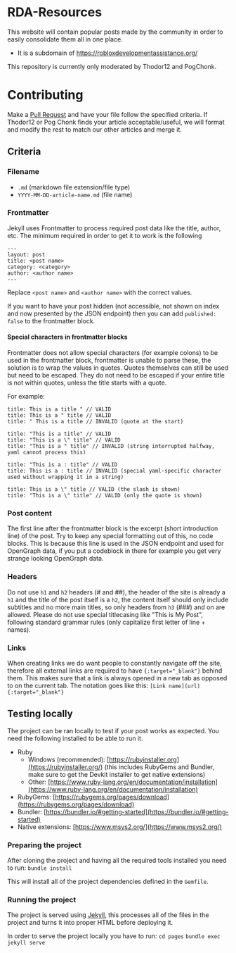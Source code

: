 # RDA-Resources

This website will contain popular posts made by the community in order to easily consolidate them all in one place.
- It is a subdomain of https://robloxdevelopmentassistance.org/

This repository is currently only moderated by Thodor12 and PogChonk.

# Contributing

Make a [Pull Request](https://github.com/PogChonk/RSA-Resources/pulls) and have your file follow the specified criteria.
If Thodor12 or Pog Chonk finds your article acceptable/useful, we will format and modify the rest to match our other articles and merge it.

## Criteria
### Filename
- `.md` (markdown file extension/file type)
- `YYYY-MM-DD-article-name.md` (file name)

### Frontmatter
Jekyll uses Frontmatter to process required post data like the title, author, etc.
The minimum required in order to get it to work is the following
```
---
layout: post
title: <post name>
category: <category>
author: <author name>
---
```
Replace `<post name>` and `<author name>` with the correct values.

If you want to have your post hidden (not accessible, not shown on index and now presented by the JSON endpoint) then you can add `published: false` to the frontmatter block.

#### Special characters in frontmatter blocks
Frontmatter does not allow special characters (for example colons) to be used in the frontmatter block, frontmatter is unable to parse these, the solution is to wrap
the values in quotes. Quotes themselves can still be used but need to be escaped. They do not need to be escaped if your entire title is not within quotes, unless the title starts with a quote.

For example:
```
title: This is a title " // VALID
title: This is a " title // VALID
title: " This is a title // INVALID (quote at the start)

title: "This is a title" // VALID
title: "This is a \" title" // VALID
title: "This is a " title" // INVALID (string interrupted halfway, yaml cannot process this)

title: "This is a : title" // VALID
title: This is a : title // INVALID (special yaml-specific character used without wrapping it in a string)

title: This is a \" title // VALID (the slash is shown)
title: "This is a \" title" // VALID (only the quote is shown)
```

### Post content
The first line after the frontmatter block is the excerpt (short introduction line) of the post.
Try to keep any special formatting out of this, no code blocks. This is because this line is used in the JSON endpoint and used for OpenGraph data, if you put a codeblock in there for example you get very strange looking OpenGraph data.

### Headers
Do not use `h1` and `h2` headers (# and ##), the header of the site is already a `h1` and the title of the post itself is a `h2`, the content itself should only include subtitles and no more main titles, so only headers from `h3` (###) and on are allowed.
Please do not use special titlecasing like "This is My Post", following standard grammar rules (only capitalize first letter of line + names).

### Links
When creating links we do want people to constantly navigate off the site, therefore all external links are required to have `{:target="_blank"}` behind them.
This makes sure that a link is always opened in a new tab as opposed to on the current tab. The notation goes like this:
`[Link name](url){:target="_blank"}`

## Testing locally
The project can be ran locally to test if your post works as expected. You need the following installed to be able to run it.

- Ruby
    - Windows (recommended): [https://rubyinstaller.org](https://rubyinstaller.org/) (this includes RubyGems and Bundler, make sure to get the Devkit installer to get native extensions)
    - Other: [https://www.ruby-lang.org/en/documentation/installation](https://www.ruby-lang.org/en/documentation/installation)
- RubyGems: [https://rubygems.org/pages/download](https://rubygems.org/pages/download)
- Bundler: [https://bundler.io/#getting-started](https://bundler.io/#getting-started)
- Native extensions: [https://www.msys2.org/](https://www.msys2.org/)

### Preparing the project
After cloning the project and having all the required tools installed you need to run:
`bundle install`

This will install all of the project dependencies defined in the `Gemfile`.

### Running the project
The project is served using [Jekyll](https://jekyllrb.com/), this processes all of the files in the project and turns it into proper HTML before deploying it.

In order to serve the project locally you have to run:
`cd pages`
`bundle exec jekyll serve`
